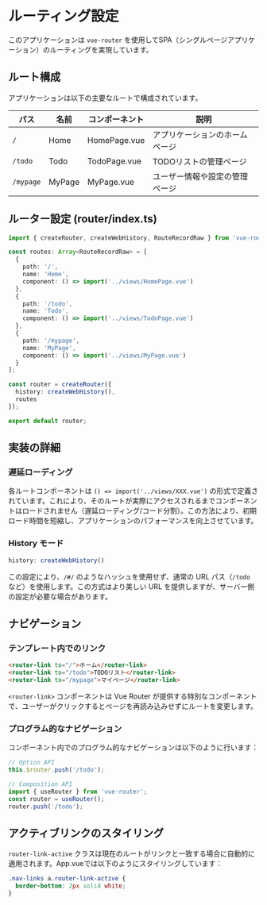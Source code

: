 # ルーティング設定

このアプリケーションは `vue-router` を使用してSPA（シングルページアプリケーション）のルーティングを実現しています。

## ルート構成

アプリケーションは以下の主要なルートで構成されています。

| パス | 名前 | コンポーネント | 説明 |
|------|------|----------------|------|
| `/` | Home | HomePage.vue | アプリケーションのホームページ |
| `/todo` | Todo | TodoPage.vue | TODOリストの管理ページ |
| `/mypage` | MyPage | MyPage.vue | ユーザー情報や設定の管理ページ |

## ルーター設定 (router/index.ts)

```typescript
import { createRouter, createWebHistory, RouteRecordRaw } from 'vue-router';

const routes: Array<RouteRecordRaw> = [
  {
    path: '/',
    name: 'Home',
    component: () => import('../views/HomePage.vue')
  },
  {
    path: '/todo',
    name: 'Todo',
    component: () => import('../views/TodoPage.vue')
  },
  {
    path: '/mypage',
    name: 'MyPage',
    component: () => import('../views/MyPage.vue')
  }
];

const router = createRouter({
  history: createWebHistory(),
  routes
});

export default router;
```

## 実装の詳細

### 遅延ローディング

各ルートコンポーネントは `() => import('../views/XXX.vue')` の形式で定義されています。これにより、そのルートが実際にアクセスされるまでコンポーネントはロードされません（遅延ローディング/コード分割）。この方法により、初期ロード時間を短縮し、アプリケーションのパフォーマンスを向上させています。

### History モード

```typescript
history: createWebHistory()
```

この設定により、`/#/` のようなハッシュを使用せず、通常の URL パス（`/todo` など）を使用します。この方式はより美しい URL を提供しますが、サーバー側の設定が必要な場合があります。

## ナビゲーション

### テンプレート内でのリンク

```html
<router-link to="/">ホーム</router-link>
<router-link to="/todo">TODOリスト</router-link>
<router-link to="/mypage">マイページ</router-link>
```

`<router-link>` コンポーネントは Vue Router が提供する特別なコンポーネントで、ユーザーがクリックするとページを再読み込みせずにルートを変更します。

### プログラム的なナビゲーション

コンポーネント内でのプログラム的なナビゲーションは以下のように行います：

```typescript
// Option API
this.$router.push('/todo');

// Composition API
import { useRouter } from 'vue-router';
const router = useRouter();
router.push('/todo');
```

## アクティブリンクのスタイリング

`router-link-active` クラスは現在のルートがリンクと一致する場合に自動的に適用されます。App.vueでは以下のようにスタイリングしています：

```css
.nav-links a.router-link-active {
  border-bottom: 2px solid white;
}
``` 